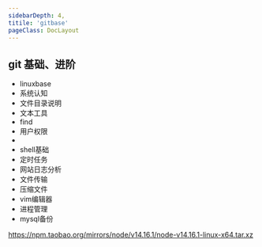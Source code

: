 ```yaml
---
sidebarDepth: 4,
titile: 'gitbase'
pageClass: DocLayout
---
```


## git 基础、进阶

* linuxbase
* 系统认知
* 文件目录说明
* 文本工具
* find
* 用户权限
* 
* shell基础
* 定时任务
* 网站日志分析
* 文件传输
* 压缩文件
* vim编辑器
* 进程管理
* mysql备份
  
https://npm.taobao.org/mirrors/node/v14.16.1/node-v14.16.1-linux-x64.tar.xz
